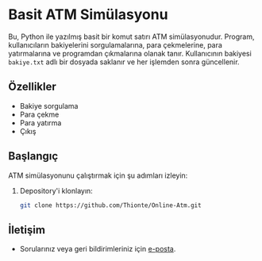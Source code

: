 # Basit ATM Simülasyonu

Bu, Python ile yazılmış basit bir komut satırı ATM simülasyonudur. Program, kullanıcıların bakiyelerini sorgulamalarına, para çekmelerine, para yatırmalarına ve programdan çıkmalarına olanak tanır. Kullanıcının bakiyesi `bakiye.txt` adlı bir dosyada saklanır ve her işlemden sonra güncellenir.

## Özellikler

- Bakiye sorgulama
- Para çekme
- Para yatırma
- Çıkış

## Başlangıç

ATM simülasyonunu çalıştırmak için şu adımları izleyin:

1. Depository'i klonlayın:

   ```bash
   git clone https://github.com/Thionte/Online-Atm.git

## İletişim

- Sorularınız veya geri bildirimleriniz için [e-posta](mailto:thionte@proton.me).

